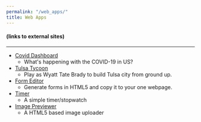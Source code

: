 ```yaml
---
permalink: "/web_apps/"
title: Web Apps
---
```


#### (links to external sites)
----
- [Covid Dashboard](https://Chaibot97.github.com/Covid_Dashboard)
  - What's happening with the COVID-19 in US?
- [Tulsa Tycoon](https://Chaibot97.github.com/Tulsa_Tycoon)
  - Play as Wyatt Tate Brady to build Tulsa city from ground up.
- [Form Editor](apps/form_editor)
  - Generate forms in HTML5 and copy it to your one webpage.
- [Timer](apps/timer)
  - A simple timer/stopwatch
- [Image Previewer](apps/image_previewer)
  - A HTML5 based image uploader
